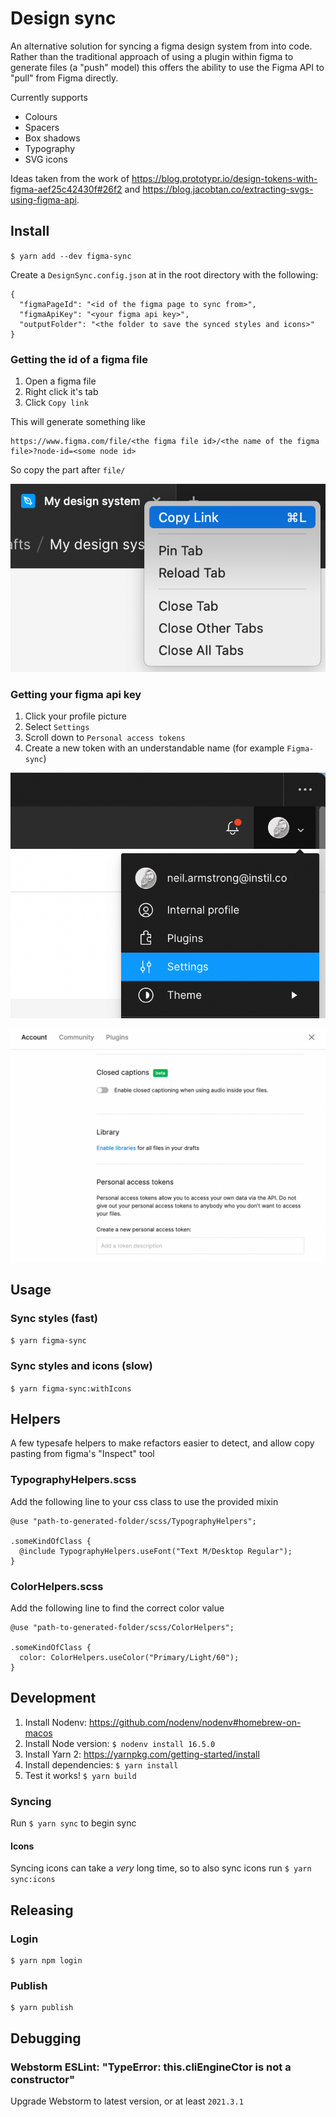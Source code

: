 # Design sync

An alternative solution for syncing a figma design system from into code. Rather than the traditional approach of using a plugin within figma to generate files (a "push" model) this offers the ability to use the Figma API to "pull" from Figma directly.

Currently supports
- Colours
- Spacers
- Box shadows
- Typography
- SVG icons

Ideas taken from the work of
https://blog.prototypr.io/design-tokens-with-figma-aef25c42430f#26f2
and
https://blog.jacobtan.co/extracting-svgs-using-figma-api.

## Install
`$ yarn add --dev figma-sync`

Create a `DesignSync.config.json` at in the root directory with the following:
```
{
  "figmaPageId": "<id of the figma page to sync from>",
  "figmaApiKey": "<your figma api key>",
  "outputFolder": "<the folder to save the synced styles and icons>"
}
```

### Getting the id of a figma file
1. Open a figma file
2. Right click it's tab
3. Click `Copy link`

This will generate something like
```
https://www.figma.com/file/<the figma file id>/<the name of the figma file>?node-id=<some node id>
```
So copy the part after `file/`

![](readme-assets/copy-id.png)

### Getting your figma api key
1. Click your profile picture
2. Select `Settings`
3. Scroll down to `Personal access tokens`
4. Create a new token with an understandable name (for example `Figma-sync`)

![](readme-assets/settings.png)

![](readme-assets/create-token.png)

## Usage

### Sync styles (fast)
`$ yarn figma-sync`

### Sync styles and icons (slow)
`$ yarn figma-sync:withIcons`

## Helpers

A few typesafe helpers to make refactors easier to detect, and allow copy pasting from figma's "Inspect" tool

### TypographyHelpers.scss

Add the following line to your css class to use the provided mixin
```
@use "path-to-generated-folder/scss/TypographyHelpers";

.someKindOfClass {
  @include TypographyHelpers.useFont("Text M/Desktop Regular");
}
```

### ColorHelpers.scss

Add the following line to find the correct color value
```
@use "path-to-generated-folder/scss/ColorHelpers";

.someKindOfClass {
  color: ColorHelpers.useColor("Primary/Light/60");
}
```

## Development

1. Install Nodenv: https://github.com/nodenv/nodenv#homebrew-on-macos
2. Install Node version: `$ nodenv install 16.5.0`
3. Install Yarn 2: https://yarnpkg.com/getting-started/install
4. Install dependencies: `$ yarn install`
5. Test it works! `$ yarn build`

### Syncing
Run `$ yarn sync` to begin sync

#### Icons
Syncing icons can take a _very_ long time, so to also sync icons run `$ yarn sync:icons`

## Releasing
### Login
```
$ yarn npm login
```

### Publish
```
$ yarn publish
```

## Debugging

### Webstorm ESLint: "TypeError: this.cliEngineCtor is not a constructor"
Upgrade Webstorm to latest version, or at least `2021.3.1`
